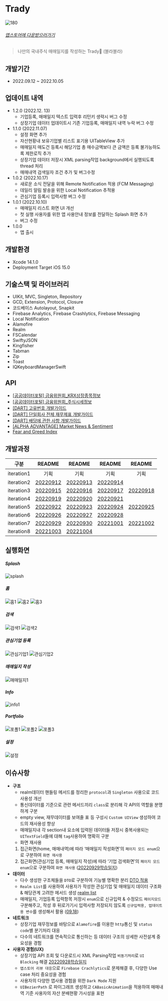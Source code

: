 # Trady

![180](https://user-images.githubusercontent.com/53211818/208314586-89f7e358-a270-4807-9c29-0c3e97476d47.png)

###### [앱스토어에 다운받으러가기](https://apps.apple.com/kr/app/trady/id6443574203)

> 나만의 국내주식 매매일지를 작성하는 Trady📝
> (블라블라)


## 개발기간
- 2022.09.12 ~ 2022.10.05

## 업데이트 내역
* 1.2.0 (2022.12. 13)
    * 기업등록, 매매일지 텍스트 입력후 리턴키 생략시 버그 수정
    * 상장기업 데이터 업데이트시 기존 기업등록, 매매일지 내역 누락 버그 수정
* 1.1.0 (2022.11.07)
    * 설정 화면 추가
    * 자산현황내 보유기업별 리스트 표기용 UITableView 추가
    * 매매일지 매도건 등록시 해당기업 총 매수금액보다 큰 금액은 등록 불가능하도록 제한로직 추가
    * 상장기업 데이터 저장시 XML parsing작업 background에서 실행되도록 thread 처리
    * 매매내역 검색일자 조건 추가 및 버그수정
* 1.0.2 (2022.10.17)
    * 새로운 소식 전달을 위해 Remote Notification 적용 (FCM Messaging)
    * 데일리 알림 발송을 위한 Local Notification 추적용
    * 관심기업 등록시 입력사항 버그 수정
* 1.0.1 (2022.10.10)
    * 매매일지 리스트 화면 UI 개선
    * 첫 실행 사용자를 위한 앱 사용안내 정보를 전달하는 Splash 화면 추가
    * 버그 수정
* 1.0.0
    * 앱 출시

## 개발환경
* Xcode 14.1.0
* Deployment Target iOS 15.0

## 기술스택 및 라이브러리
- UIKit, MVC, Singleton, Repository
- GCD, Extension, Protocol, Closure
- 코드베이스 Autolayout, Snapkit
- Firebase Analytics, Firebase Crashlytics, Firebase Messaging
- Local Notification 
- Alamofire
- Realm
- FSCalendar
- SwiftyJSON
- Kingfisher
- Tabman
- Zip
- Toast
- IQKeyboardManagerSwift

## API
* [[공공데이터포털] 금융위원회_KRX상장종목정보](https://www.data.go.kr/iim/api/selectDevAcountList.do)
* [[공공데이터포털] 금융위원회_주식시세정보](https://www.data.go.kr/iim/api/selectAPIAcountView.do)
* [[DART] 고유번호 개발가이드](https://opendart.fss.or.kr/guide/detail.do?apiGrpCd=DS001&apiId=2019018)
* [[DART] 단일회사 전체 재무제표 개발가이드](https://opendart.fss.or.kr/guide/detail.do?apiGrpCd=DS003&apiId=2019020)
* [[DART] 배당에 관한 사항 개발가이드](https://opendart.fss.or.kr/guide/detail.do?apiGrpCd=DS002&apiId=2019005)
* [[ALPHA ADVANTAGE] Market News & Sentiment](https://www.alphavantage.co/documentation/)
* [Fear and Greed Index](https://rapidapi.com/rpi4gx/api/fear-and-greed-index)

## 개발과정
|    구분    |   README   |   README   |   README   |   README   |
| ---------- | :--------: | :--------: | :--------: | :--------: |
| iteration1 |    기획    |    기획    |    기획    |    기획    |
| iteration2 | [20220912] | [20220913] | [20220914] |            |
| iteration3 | [20220915] | [20220916] | [20220917] | [20220918] |
| iteration4 | [20220919] | [20220920] | [20220921] |            |
| iteration5 | [20220922] | [20220923] | [20220924] | [20220925] |
| iteration6 | [20220926] | [20220927] | [20220928] |            |
| iteration7 | [20220929] | [20220930] | [20221001] | [20221002] |
| iteration8 | [20221003] | [20221004] |                        ||

   [20220912]: <https://mhkang.notion.site/20220912-136705c74f9e45c6ad94df19f0268b0f>
   [20220913]: <https://mhkang.notion.site/20220913-d39300201b6c49c8b1311aff0ee46e27>
   [20220914]: <https://www.notion.so/mhkang/20220914-c08b2812eae2421294281f1fb03335dc>
   
   [20220915]: <https://www.notion.so/mhkang/20220915-1ffd2b7af0cd4498820d2ed495d72340>
   [20220916]: <https://www.notion.so/mhkang/20220916-3b9b965d1f61478e94ed023901fead86>
   [20220917]: <https://www.notion.so/mhkang/20220917-9dcd8215604c40dc805b2e58df81aeef>
   [20220918]: <https://www.notion.so/mhkang/20220918-5f04cc59c9334c65b6e6f8ef7c25b7af>
   
   [20220919]: <https://www.notion.so/mhkang/20220919-54fe3e99d74540d7bee6f8281657ee9e>
   [20220920]: <https://www.notion.so/mhkang/20220920-73b64270a27e4141a146860e520620e9>
   [20220921]: <https://www.notion.so/mhkang/20220921-f71119991cd84486b2d5e9462d68e4a1>
   
   [20220922]: <https://www.notion.so/mhkang/20220922-6078840454194c6b9bcabb87aa074e67>
   [20220923]: <https://www.notion.so/mhkang/20220923-b22f64e999c7470fa8b11a97261039cc>
   [20220924]: <https://www.notion.so/mhkang/20220924-10c486f3bcb944a78a1dfa417600f0ff>
   [20220925]: <https://mhkang.notion.site/20220925-5f7fc908c468432fb14cb23145c66116>
   
   [20220926]: <https://mhkang.notion.site/20220926-57cf695f9acc4feb807a8695c1135d12>
   [20220927]: <https://mhkang.notion.site/20220927-ff99ea0a51a244b980a7b499de0de0b9>
   [20220928]: <https://mhkang.notion.site/20220928-4a72a83988164f12876735fff19f7165>
   
   [20220929]: <https://mhkang.notion.site/20220929-c2f7da77d03c4cc68f6abad5042d25f5>
   [20220930]: <https://mhkang.notion.site/20220930-4e0f0efc953840828b53eb71b5d5509d>
   [20221001]: <https://mhkang.notion.site/20221001-6e87122cef47453695c847523574ea9a>
   [20221002]: <https://mhkang.notion.site/20221002-73dc5e4d2e204ab0a99902f6dd54af21>
   
   [20221003]: <https://mhkang.notion.site/20221003-fc383dfd38b54a54a9a4eb179c32c561>
   [20221004]: <https://mhkang.notion.site/20221004-2480f435dcb4493e814306732bde877f>

## 실행화면
##### Splash
![splash](https://user-images.githubusercontent.com/53211818/208316411-11570118-c9c7-49ea-982c-c2658c5253c9.jpg)

##### 홈
![홈1](https://user-images.githubusercontent.com/53211818/208316904-48a4a2cc-795e-45d5-a677-2e46121b73a3.jpg) ![홈2](https://user-images.githubusercontent.com/53211818/208316942-57fcca8e-b251-40a7-8116-d3e8d6fcdc6e.jpg) ![홈3](https://user-images.githubusercontent.com/53211818/208316986-351cdb12-4994-442d-97c6-c544fc2d69a1.jpg)

##### 검색
![검색1](https://user-images.githubusercontent.com/53211818/208317043-16ca9fea-f6ca-42e6-85bd-9044418cdc1b.jpg) ![검색2](https://user-images.githubusercontent.com/53211818/208317099-8a1b5dae-5f16-4473-a768-0c8bbd897408.jpg)

##### 관심기업 등록
![관심기업1](https://user-images.githubusercontent.com/53211818/208317147-cf584764-61e4-4b3b-a33a-8d2fb192459d.jpg) ![관심기업2](https://user-images.githubusercontent.com/53211818/208317190-76f41aee-4d4a-481d-b185-ae58860542d8.jpg)

##### 매매일지 작성
![매매일지1](https://user-images.githubusercontent.com/53211818/208316610-b33b25d7-ec93-47e7-8a46-d0e99efe79b0.jpg)

##### Info
![info1](https://user-images.githubusercontent.com/53211818/208316665-469ff9d2-46f0-4d15-9ea5-fc0420bfb4d0.jpg)

##### Portfolio
![포폴1](https://user-images.githubusercontent.com/53211818/208317261-dffe2b6a-7bc7-4f45-9cfc-fa7a3998ccd2.jpg) ![포폴2](https://user-images.githubusercontent.com/53211818/208317317-530ae086-1d80-4b62-b398-cad0ce305752.jpg) ![포폴3](https://user-images.githubusercontent.com/53211818/208317341-c377b9e8-f58a-4a95-b427-47482a880b16.jpg)

##### 설정
![설정](https://user-images.githubusercontent.com/53211818/208316787-5bf175aa-12ed-4180-95a2-b714a154d07b.jpg)


## 이슈사항
- **구조**
    - realm데이터 핸들링 메서드를 정리한 `protocol`과 `Singleton` 사용으로 코드 사용성 개선
    - 통신데이터를 기준으로 관련 메서드끼리 `class`로 분리해 각 API의 역할을 분명하게 구분
    - empty view, 재무데이터를 보여줄 표 등 구성시 `Custom UIView` 생성하여 코드의 재사용성 향상
    - 매매일지내 각 section내 요소에 입력된 데이터들 저장시 중복사용되는 `UITextField`들에 대해 `tag`사용하여 명확히 구분
    - 화면 재사용
    1) 접근화면(home, 매매내역)에 따라 ‘매매일지 작성화면’의 `페이지 모드 enum`으로 구분하여 `화면 재사용`
    2) 접근화면(관심기업 등록, 매매일지 작성)에 따라 ‘기업 검색화면’의 `페이지 모드 enum`으로 구분하여 `화면 재사용`
    ([20220929학습일지](https://www.notion.so/20220929-c2f7da77d03c4cc68f6abad5042d25f5))
- **데이터**
    - 다수 생성한 구조체들을 `DTO`로 구분하여 기능별 명확한 분리
        [DTO 적용](https://www.notion.so/DTO-8bd3599f4b914527b801719771bd9560)
    - `Realm List`를 사용하여 사용자가 작성한 관심기업 및 매매일지 데이터 구조화 & 해당관계 고려한 메서드 생성
        [realm list](https://www.notion.so/realm-list-052bbabbfafc49669b8c5ee6bdbc4b74)
    - 매매일지, 기업등록 입력항목 저장시 `enum`으로 신규입력 & 수정모드 `페이지모드` 구분해주고, 작성 후 뒤로가기시 입력사항 저장되지 않도록 `신규입력용, 업데이트용 변수`를 생성해서 활용
    ([09.18](https://www.notion.so/20220918-5f04cc59c9334c65b6e6f8ef7c25b7af))
- **네트워크**
    - 상장기업 재무정보를 바탕으로 `Alamofire`를 이용한 `http`통신 및 `status code`별 분기처리 대응
    - 다수의 네트워크를 연속적으로 통신하는 등 데이터 구조의 상세한 사전설계 중요성을 경험
- **사용자 경험(UX)**
    - 상장기업 API 조회 및 다운로드시 XML Parsing작업 `비동기처리`로 `UI Blocking` 해결
        [20220928학습일지](https://www.notion.so/20220928-4a72a83988164f12876735fff19f7165)
    - `앱스토어 리뷰 대응`으로 `Firebase Crachlytics`로 문제해결 후, 다양한 Use case 처리 중요성을 경험
    - 사용자의 다양한 앱사용 경험을 위한 `Dark Mode` 지원
    - `UIBezierPath` 로 파이그래프 생성하고 `CABasicAnimation`을 적용하여 매매내역 기준 사용자의 자산 분배현황 가시성을 표현
